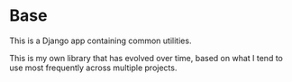 # Base

This is a Django app containing common utilities.

This is my own library that has evolved over time, based on what I tend to use most frequently across multiple projects.
